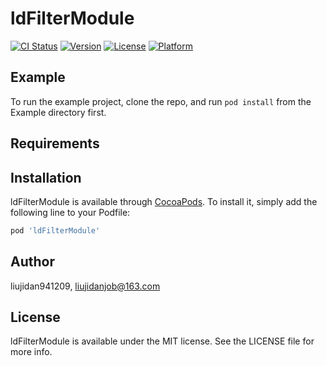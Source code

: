 # ldFilterModule

[![CI Status](https://img.shields.io/travis/liujidan941209/ldFilterModule.svg?style=flat)](https://travis-ci.org/liujidan941209/ldFilterModule)
[![Version](https://img.shields.io/cocoapods/v/ldFilterModule.svg?style=flat)](https://cocoapods.org/pods/ldFilterModule)
[![License](https://img.shields.io/cocoapods/l/ldFilterModule.svg?style=flat)](https://cocoapods.org/pods/ldFilterModule)
[![Platform](https://img.shields.io/cocoapods/p/ldFilterModule.svg?style=flat)](https://cocoapods.org/pods/ldFilterModule)

## Example

To run the example project, clone the repo, and run `pod install` from the Example directory first.

## Requirements

## Installation

ldFilterModule is available through [CocoaPods](https://cocoapods.org). To install
it, simply add the following line to your Podfile:

```ruby
pod 'ldFilterModule'
```

## Author

liujidan941209, liujidanjob@163.com

## License

ldFilterModule is available under the MIT license. See the LICENSE file for more info.
